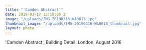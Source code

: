 ```yaml
---
title: "'Camden Abstract'"
date: 2019-03-17 12:18:00 Z
image: "/uploads/IMG-20190316-WA0013.jpg"
thumbnail_image: "/uploads/IMG-20190316-WA0013_thumbnail.jpg"
layout: photo
---
```


'Camden Abstract', Building Detail. London, August 2016